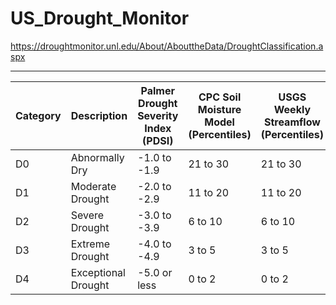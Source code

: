 
# US_Drought_Monitor

https://droughtmonitor.unl.edu/About/AbouttheData/DroughtClassification.aspx

---


| Category | Description | Palmer Drought Severity Index (PDSI) | CPC Soil Moisture Model (Percentiles) | USGS Weekly Streamflow (Percentiles) | Standardized Precipitation Index (SPI) | Objective Drought Indicator Blends (Percentiles) |
|----------|-------------|--------------------------------------|---------------------------------------|--------------------------------------|----------------------------------------|--------------------------------------------------|
| D0 | Abnormally Dry | -1.0 to -1.9 | 21 to 30 | 21 to 30 | -0.5 to -0.7 | 21 to 30 |
| D1 | Moderate Drought | -2.0 to -2.9   | 11 to 20 | 11 to 20 | -0.8 to -1.2 | 11 to 20   |
| D2 | Severe Drought | -3.0 to -3.9   | 6 to 10 | 6 to 10 | -1.3 to -1.5 | 6 to 10 |
| D3 | Extreme Drought  | -4.0 to -4.9 | 3 to 5 | 3 to 5 | -1.6 to -1.9 | 3 to 5 |
| D4 | Exceptional Drought  | -5.0 or less | 0 to 2 | 0 to 2 | -2.0 or less | 0 to 2 |